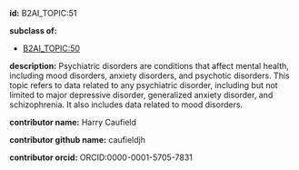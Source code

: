 **id:** B2AI_TOPIC:51

**subclass of:**

- [B2AI_TOPIC:50](../DataTopic.markdown)

**description:** Psychiatric disorders are conditions that affect mental health, including mood disorders, anxiety disorders, and psychotic disorders. This topic refers to data related to any psychiatric disorder, including but not limited to major depressive disorder, generalized anxiety disorder, and schizophrenia. It also includes data related to mood disorders.

**contributor name:** Harry Caufield

**contributor github name:** caufieldjh

**contributor orcid:** ORCID:0000-0001-5705-7831

